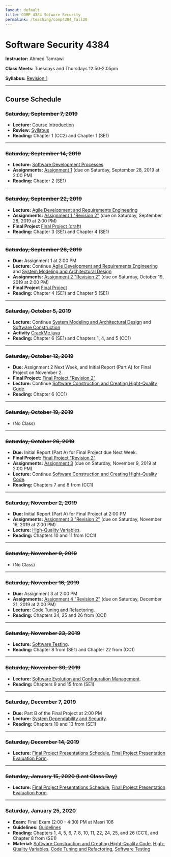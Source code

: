 ```yaml
---
layout: default
title: COMP 4384 Sofware Security
permalink: /teaching/comp4384_fall20
---
```


# Software Security 4384

**Instructor:** Ahmed Tamrawi

**Class Meets:** Tuesdays and Thursdays 12:50-2:05pm

**Syllabus:** [Revision 1](/teaching/comp4384-fall20/COMP4384-syllabus-fall2020.pdf)

<!--**[Anonymous Feedback](https://docs.google.com/forms/d/e/1FAIpQLSdwe6CQ1RbXK8Yp09B73LBvPRauZdRQHwjDbOXswe8BXaZhUg/viewform?usp=sf_link)**-->


---

## Course Schedule

### ~~Saturday, September 7, 2019~~
- **Lecture:** [Course Introduction](/teaching/comp4384-fall20/SWEN6301_Module_01.pdf)
- **Review:** [Syllabus](/teaching/comp4384-fall20/COMP4384-syllabus-fall2020.pdf)
- **Reading:** Chapter 1 (CC2) and Chapter 1 (SE1)

---

### ~~Saturday, September 14, 2019~~
- **Lecture:** [Software Development Processes](/teaching/swen6301-fall19/SWEN6301_Module_02.pdf)
- **Assignments:** [Assignment 1](teaching/swen6301-fall19/SWEN6301-Assignment1.pdf) (due on Saturday, September 28, 2019 at 2:00 PM)
- **Reading:** Chapter 2 (SE1)

---


### ~~Saturday, September 22, 2019~~
- **Lecture:** [Agile Development and Requirements Engineering](/teaching/swen6301-fall19/SWEN6301_Module_03.pdf)
- **Assignments:** [Assignment 1 "Revision 2"](teaching/swen6301-fall19/SWEN6301-Assignment1.pdf) (due on Saturday, September 28, 2019 at 2:00 PM)
- **Final Project** [Final Project (draft)](teaching/swen6301-fall19/SWEN6301-Project.pdf)
- **Reading:** Chapter 3 (SE1) and Chapter 4 (SE1)

---

### ~~Saturday, September 28, 2019~~
- **Due:** Assignment 1 at 2:00 PM
- **Lecture:** Continue [Agile Development and Requirements Engineering](/teaching/swen6301-fall19/SWEN6301_Module_03.pdf) and [System Modeling and Architectural Design](/teaching/swen6301-fall19/SWEN6301_Module_04.pdf)
- **Assignments:** [Assignment 2 "Revision 2"](teaching/swen6301-fall19/SWEN6301-Assignment2.pdf) (due on Saturday, October 19, 2019 at 2:00 PM)
- **Final Project** [Final Project](teaching/swen6301-fall19/SWEN6301-Project.pdf)
- **Reading:** Chapter 4 (SE1) and Chapter 5 (SE1)

---

### ~~Saturday, October 5, 2019~~
- **Lecture:** Continue [System Modeling and Architectural Design](/teaching/swen6301-fall19/SWEN6301_Module_04.pdf) and [Software Construction](/teaching/swen6301-fall19/SWEN6301_Module_05.pdf)
- **Activity** [CrackMe.java](https://gist.github.com/atamrawi/be5f2c23641f00c2cba41f0b6c6e7f62)
- **Reading:** Chapter 6 (SE1) and Chapters 1, 4, and 5 (CC1)

---

### ~~Saturday, October 12, 2019~~
- **Due:** Assignment 2 Next Week, and Initial Report (Part A) for Final Project on November 2.
- **Final Project:** [Final Project "Revision 2"](teaching/swen6301-fall19/SWEN6301-Project.pdf)
- **Lecture:** Continue [Software Construction and Creating Hight-Quality Code](/teaching/swen6301-fall19/SWEN6301_Module_05.pdf).
- **Reading:** Chapter 6 (CC1)

---

### ~~Saturday, October 19, 2019~~
- (No Class)

---

### ~~Saturday, October 26, 2019~~
- **Due:** Initial Report (Part A) for Final Project due Next Week.
- **Final Project:** [Final Project "Revision 2"](teaching/swen6301-fall19/SWEN6301-Project.pdf)
- **Assignments:** [Assignment 3](teaching/swen6301-fall19/SWEN6301-Assignment3.pdf) (due on Saturday, November 9, 2019 at 2:00 PM)
- **Lecture:** Continue [Software Construction and Creating Hight-Quality Code](/teaching/swen6301-fall19/SWEN6301_Module_05.pdf).
- **Reading:** Chapters 7 and 8 from (CC1)

---

### ~~Saturday, November 2, 2019~~
- **Due:** Initial Report (Part A) for Final Project at 2:00 PM
- **Assignments:** [Assignment 3 "Revision 2"](teaching/swen6301-fall19/SWEN6301-Assignment3.pdf) (due on Saturday, November 16, 2019 at 2:00 PM)
- **Lecture:** [High-Quality Variables](/teaching/swen6301-fall19/SWEN6301_Module_06.pdf).
- **Reading:** Chapters 10 and 11 from (CC1)

---

### ~~Saturday, November 9, 2019~~
- (No Class)

---

### ~~Saturday, November 16, 2019~~
- **Due:** Assignment 3 at 2:00 PM
- **Assignments:** [Assignment 4 "Revision 2"](teaching/swen6301-fall19/SWEN6301-Assignment4.pdf) (due on Saturday, December 21, 2019 at 2:00 PM)
- **Lecture:** [Code Tuning and Refactoring](/teaching/swen6301-fall19/SWEN6301_Module_07.pdf).
- **Reading:** Chapters 24, 25 and 26 from (CC1)

---

### ~~Saturday, November 23, 2019~~
- **Lecture:** [Software Testing](/teaching/swen6301-fall19/SWEN6301_Module_08.pdf).
- **Reading:** Chapter 8 from (SE1) and Chapter 22 from (CC1)

---

### ~~Saturday, November 30, 2019~~
- **Lecture:** [Software Evolution and Configuration Management](/teaching/swen6301-fall19/SWEN6301_Module_09.pdf).
- **Reading:** Chapters 9 and 15 from (SE1)

---

### ~~Saturday, December 7, 2019~~
- **Due:** Part B of the Final Project at 2:00 PM
- **Lecture:** [System Dependability and Security](/teaching/swen6301-fall19/SWEN6301_Module_10.pdf).
- **Reading:** Chapters 10 and 13 from (SE1)

---

### ~~Saturday, December 14, 2019~~
- **Lecture:** [Final Project Presentations Schedule](/teaching/swen6301-fall19/SWEN5301-Final_Project_Presentations_Schedule.pdf), [Final Project Presentation Evaluation Form](https://docs.google.com/forms/d/e/1FAIpQLSeEDl2swelu5t6ETIEh-rj0su2aWI3bjxCO8g2cgIJ4lMU6eA/viewform?usp=sf_link).

---

### ~~Saturday, January 15, 2020 (Last Class Day)~~
- **Lecture:** [Final Project Presentations Schedule](/teaching/swen6301-fall19/SWEN5301-Final_Project_Presentations_Schedule.pdf), [Final Project Presentation Evaluation Form](https://docs.google.com/forms/d/e/1FAIpQLSeEDl2swelu5t6ETIEh-rj0su2aWI3bjxCO8g2cgIJ4lMU6eA/viewform?usp=sf_link).

---

### Saturday, January 25, 2020
- **Exam:** Final Exam (2:00 - 4:30) PM at Masri 106
- **Guidelines:** [Guidelines](/teaching/swen6301-fall19/SWEN6301-Final_Exam_Guidelines.pdf)
- **Reading:** Chapters 1, 4, 5, 6, 7, 8, 10, 11, 22, 24, 25, and 26 (CC1), and Chapter 8 from (SE1)
- **Material:** [Software Construction and Creating Hight-Quality Code](/teaching/swen6301-fall19/SWEN6301_Module_05.pdf), [High-Quality Variables](/teaching/swen6301-fall19/SWEN6301_Module_06.pdf), [Code Tuning and Refactoring](/teaching/swen6301-fall19/SWEN6301_Module_07.pdf), [Software Testing](/teaching/swen6301-fall19/SWEN6301_Module_08.pdf)